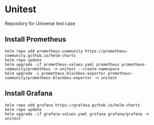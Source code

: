 # Unitest
Repository for Universe test case

## Install Prometheus
```shell
helm repo add prometheus-community https://prometheus-community.github.io/helm-charts
helm repo update
helm upgrade -if prometheus-values.yaml prometheus prometheus-community/prometheus -n unitest --create-namespace
helm upgrade -i prometheus-blackbox-exporter prometheus-community/prometheus-blackbox-exporter -n unitest
```

## Install Grafana
```shell
helm repo add grafana https://grafana.github.io/helm-charts
helm repo update
helm upgrade -if grafana-values.yaml grafana grafana/grafana -n unitest
```
